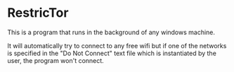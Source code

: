 # RestricTor

This is a program that runs in the background of any windows machine.

It will automatically try to connect to any free wifi but if one of the networks is specified in the "Do Not Connect" text file which is instantiated by the user, the program won't connect. 
